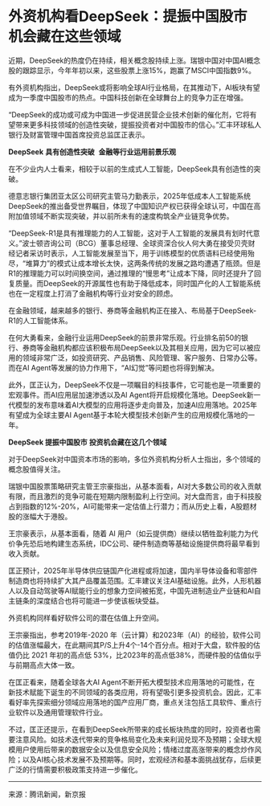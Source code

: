 # 外资机构看DeepSeek：提振中国股市 机会藏在这些领域

近期，DeepSeek的热度仍在持续，相关概念股持续上涨。瑞银中国对中国AI概念股的跟踪显示，今年年初以来，这些股票上涨15%，跑赢了MSCI中国指数9%。

有外资机构指出，DeepSeek或将影响全球AI行业格局，在其推动下，AI板块有望成为一季度中国股市的热点。中国科技创新在全球舞台上的竞争力正在增强。

“DeepSeek的成功或可成为中国进一步促进民营企业技术创新的催化剂，它将有望带来更多科技领域的创造性突破，提振投资者对中国股市的信心。”汇丰环球私人银行及财富管理中国首席投资总监匡正表示。

**DeepSeek** **具有创造性突破**  **金融等行业运用前景乐观**

在不少业内人士看来，相较于以前的生成式人工智能，DeepSeek具有创造性的突破。

德意志银行集团亚太区公司研究主管马力勤表示，2025年低成本人工智能系统DeepSeek的推出备受世界瞩目，体现了中国知识产权已获得全球认可，中国在高附加值领域不断实现突破，并以前所未有的速度构筑全产业链竞争优势。

“DeepSeek-R1是具有推理能力的人工智能，这对于人工智能的发展具有划时代意义。”波士顿咨询公司（BCG）董事总经理、全球资深合伙人何大勇在接受贝壳财经记者采访时表示，人工智能发展至当下，用于训练模型的优质语料已经使用殆尽，“堆算力”的模式让成本增长太快，这两条传统的发展之路均遭遇了瓶颈。但是R1的推理能力可以时间换空间，通过推理的“慢思考”让成本下降，同时还提升了回复质量。而DeepSeek的开源属性也有助于降低成本，同时国产化的人工智能系统也在一定程度上打消了金融机构等行业对安全的顾虑。

在金融领域，越来越多的银行、券商等金融机构正在接入、布局基于DeepSeek-R1的人工智能体系。

在何大勇看来，金融行业运用DeepSeek的前景非常乐观。行业排名前50的银行、券商等金融机构都应该积极布局DeepSeek以及其相关应用，因为它可以被应用的领域非常广泛，如投资研究、产品销售、风险管理、客户服务、日常办公等。而在AI Agent等发展的协力作用下，“AI幻觉”等问题也将得到解决。

此外，匡正认为，DeepSeek不仅是一项瞩目的科技事件，它可能也是一项重要的宏观事件。而AI应用层加速渗透以及AI Agent将开启规模化落地。DeepSeek新一代模型的发布意味着AI大模型的应用将逐步走向普及，加速AI应用落地。2025年有望成为全球主要AI Agent基于本轮大模型技术创新产生的应用规模化落地的一年。 

**DeepSeek 提振中国股市** **投资机会****藏****在****这几个****领域**

对于DeepSeek对中国资本市场的影响，多位外资机构分析人士指出，多个领域的概念股值得关注。

瑞银中国股票策略研究主管王宗豪指出，从基本面看，AI对大多数公司的收入贡献有限，而且激烈的竞争可能在短期内限制盈利上行空间。对大盘而言，由于科技股占到指数的12%-20%，AI可能带来一定估值上行潜力；而从历史上看，A股题材股的涨幅大于港股。

王宗豪表示，从基本面看，随着 AI 用户（如云提供商）继续以牺牲盈利能力为代价争先恐后地构建生态系统，IDC公司、硬件制造商等基础设施提供商将最早看到收入贡献。

匡正预计，2025年半导体供应链国产化进程或将加速，国内半导体设备和零部件制造商也将持续扩大其产品覆盖范围。汇丰建议关注AI基础设施。此外，人形机器人以及自动驾驶等AI赋能行业的想象力空间被拓宽，中国先进制造业产业链和AI自主链条的深度结合也将可能进一步使该板块受益。

外资机构同样看好软件公司的潜在估值上升空间。

王宗豪指出，参考2019年-2020 年（云计算）和2023年（AI）的经验，软件公司的估值涨幅最大，在此期间其P/S上升4个-14个百分点。相对于大盘，软件股的估值仍比 2021 年初的高点低 53%，比2023年的高点低38%，而硬件股的估值似乎与前期高点大体一致。

在匡正看来，随着全球各大AI Agent不断开拓大模型技术应用落地的可能性，在新技术赋能下诞生的不同领域的各类应用，将有望吸引更多投资机会。因此，汇丰看好率先探索细分领域应用落地的国产应用厂商，重点关注包括工具软件、重点行业软件以及通用管理软件行业。

不过，匡正还提示，在看到DeepSeek所带来的成长板块热度的同时，投资者也需要注意风险。如技术迭代带来的竞争格局变化及未来利润兑现不及预期；全球大规模用户使用后带来的数据安全以及信息安全风险；情绪过度高涨带来的概念炒作风险；以及AI核心技术发展不及预期等。同时，宏观经济和基本面挑战犹存，后续更广泛的行情需要积极政策支持进一步催化。

---

来源：腾讯新闻，新京报